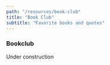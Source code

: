 ```yaml
---
path: "/resources/book-club"
title: "Book Club"
subtitle: "Favorite books and quotes"
---
```


### Bookclub

Under construction
